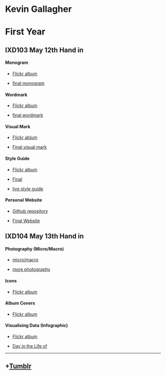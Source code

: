 Kevin Gallagher
=====================
First Year  
========================


IXD103 May 12th Hand in
-----------------------



#### Monogram

+ [Flickr album](https://www.flickr.com/photos/kevingallagherixd/albums/72157664528041345)

+ [final monogram](https://www.flickr.com/photos/kevingallagherixd/26928106716/in/album-72157664528041345/)


#### Wordmark

+ [Flickr album](https://www.flickr.com/photos/kevingallagherixd/albums/72157668186900076)

+ [final wordmark](https://www.flickr.com/photos/kevingallagherixd/26926443996/in/album-72157668186900076/)


#### Visual Mark

+ [Flickr ablum](https://www.flickr.com/photos/kevingallagherixd/albums/72157665840197124)

+ [Final visual mark](https://www.flickr.com/photos/kevingallagherixd/26688109760/in/album-72157665840197124/)


#### Style Guide

+ [Flickr album](https://www.flickr.com/photos/kevingallagherixd/albums/72157668198420876)

+ [Final](https://www.flickr.com/photos/kevingallagherixd/26360918223/in/album-72157668198420876/)

+ [live style guide](https://kevingallagher.github.io/style-guide/style-guide)

#### Personal Website

+ [Github repository](https://github.com/kevingallagher/style-guide)

+ [Final Website](https://kevingallagher.github.io/style-guide/website2.html)





IXD104 May 13th Hand in
-----------------------


#### Photography (Micro/Macro)

+ [micro/macro](https://www.flickr.com/photos/kevingallagherixd/albums/72157662414941884)

+ [more photography](https://www.flickr.com/photos/kevingallagherixd/albums/72157664771334945)


#### Icons 

+ [Flickr album](https://www.flickr.com/photos/kevingallagherixd/albums/72157665848451343)



#### Album Covers

+ [Flickr album](https://www.flickr.com/photos/kevingallagherixd/albums/72157668183200706)


#### Visualising Data (Infographic)

+ [Flickr album](https://www.flickr.com/photos/kevingallagherixd/albums/72157665851160693)

+ [Day in the Life of](https://www.flickr.com/photos/kevingallagherixd/26864644072/in/album-72157665851160693/)



-------------------------------------------
## +[Tumblr](http://designshideout.tumblr.com/)

